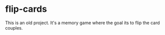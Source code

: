 # flip-cards
This is an old project. It's a memory game where the goal its to flip the card couples.
